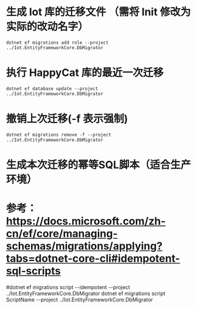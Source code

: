 # 生成 Iot 库的迁移文件 （需将 Init 修改为实际的改动名字）

```shell
dotnet ef migrations add role --project ../Iot.EntityFrameworkCore.DbMigrator
```

# 执行 HappyCat 库的最近一次迁移

```shell
dotnet ef database update --project ../Iot.EntityFrameworkCore.DbMigrator
```

# 撤销上次迁移(-f 表示强制)
```shell
dotnet ef migrations remove -f --project ../Iot.EntityFrameworkCore.DbMigrator
```

# 生成本次迁移的幂等SQL脚本（适合生产环境）
# 参考： https://docs.microsoft.com/zh-cn/ef/core/managing-schemas/migrations/applying?tabs=dotnet-core-cli#idempotent-sql-scripts
#dotnet ef migrations script --idempotent --project ../Iot.EntityFrameworkCore.DbMigrator
dotnet ef migrations script ScriptName --project ../Iot.EntityFrameworkCore.DbMigrator